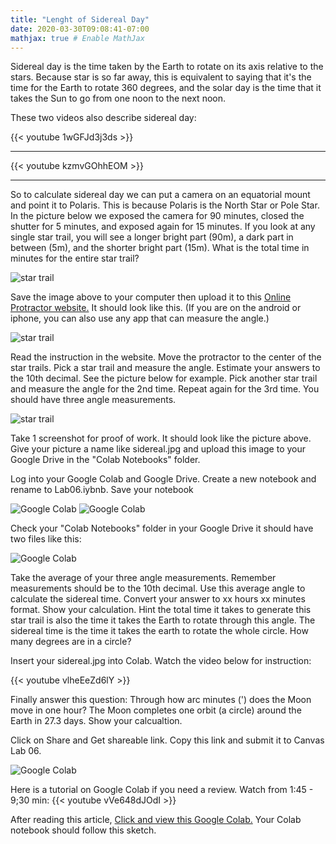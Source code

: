 ```yaml
---
title: "Lenght of Sidereal Day"
date: 2020-03-30T09:08:41-07:00
mathjax: true # Enable MathJax
---
```


Sidereal day is the time taken by the Earth to rotate on its axis relative to the stars. Because star is so far away, this is equivalent to saying that it's the time for the Earth to rotate 360 degrees, and the solar day is the time that it takes the Sun to go from one noon to the next noon. 

These two videos also describe sidereal day:

{{< youtube 1wGFJd3j3ds >}}  
___

{{< youtube kzmvGOhhEOM >}}
___

So to calculate sidereal day we can put a camera on an equatorial mount and point it to Polaris. This is because Polaris is the North Star or Pole Star. In the picture below we exposed the camera for 90 minutes, closed the shutter for 5 minutes, and exposed again for 15 minutes. If you look at any single star trail, you will see a longer bright part (90m), a dark part in between (5m), and the shorter bright part (15m). What is the total time in minutes for the entire star trail?

![star trail](/img/lengthofsidereal.jpg)

Save the image above to your computer then upload it to this [Online Protractor website.](https://www.ginifab.com/feeds/angle_measurement) It should look like this. (If you are on the android or iphone, you can also use any app that can measure the angle.)

![star trail](/img/lengthofsidereal1.jpg)

Read the instruction in the website. Move the protractor to the center of the star trails. Pick a star trail and measure the angle. Estimate your answers to the 10th decimal. See the picture below for example. Pick another star trail and measure the angle for the 2nd time. Repeat again for the 3rd time. You should have three angle measurements.

![star trail](/img/lengthofsidereal2.jpg)

Take 1 screenshot for proof of work. It should look like the picture above. Give your picture a name like sidereal.jpg and upload this image to your Google Drive in the "Colab Notebooks" folder.

Log into your Google Colab and Google Drive. Create a new notebook and rename to Lab06.iybnb. Save your notebook

![Google Colab](/img/colab01.jpg)
![Google Colab](/img/colab02.jpg)

Check your "Colab Notebooks" folder in your Google Drive it should have two files like this:

![Google Colab](/img/colab03.jpg)

Take the average of your three angle measurements. Remember measurements should be to the 10th decimal. Use this average angle to calculate the sidereal time. Convert your answer to xx hours xx minutes format. Show your calculation. Hint the total time it takes to generate this star trail is also the time it takes the Earth to rotate through this angle. The sidereal time is the time it takes the earth to rotate the whole circle. How many degrees are in a circle?

Insert your sidereal.jpg into Colab. Watch the video below for instruction:

{{< youtube vlheEeZd6lY >}}

Finally answer this question: Through how arc minutes (') does the Moon move in one hour? The Moon completes one orbit (a circle) around the Earth in 27.3 days. Show your calcualtion.

Click on Share and Get shareable link. Copy this link and submit it to Canvas Lab 06.

![Google Colab](/img/colab04.jpg)

Here is a tutorial on Google Colab if you need a review. Watch from 1:45 - 9;30 min:
{{< youtube vVe648dJOdI >}}  

After reading this article, [Click and view this Google Colab.](https://colab.research.google.com/drive/1InCuvTA6PJVjHr6PnH6XjO4vEhz0mTYS) Your Colab notebook should follow this sketch.  